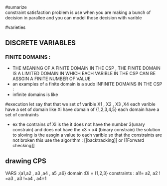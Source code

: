 #sumarize  
constraint satisfaction problem is use when you are making a bunch of decision in parallee and you can model those decision with varible 


#varieties  
## DISCRETE VARIABLES 
### FINITE DOMAINS :
-  THE MEANING OF A FINITE DOMAIN IN THE CSP , THE FINITE DOMAIN IS A LIMITED DOMAIN IN WHICH EACH VARIBLE IN THE CSP CAN BE ASSGIN A FINITE NUMBER OF VALUE 
- an examples of a finite domain is a sudo
INFINITE DOMAINS IN THE CSP : 
- infinite domains is like 

#execution
let say that that we set of varible X1 , X2 , X3 ,X4 
each varible have a set of domain like Xi have domain of {1,2,3,4,5}
each domain have a set of contraints 
- ex the contrains of Xi is the it does not have the number 3(unary constrain) and does not have the x3 < x4 (binary constrain)
the solution to sloving  is the assgin a value to each varible so that the constraints are not broken 
this use the algorithm : [[backtracking]] or [[Forward checking]] 

## drawing CPS 
VARS :{a1,a2 , a3 ,a4 , a5 ,a6}
domain :Di = {1,2,3}
constraints : 
a1!= a2, a2 ! =a3 , a3 !=a4 , a4=1
